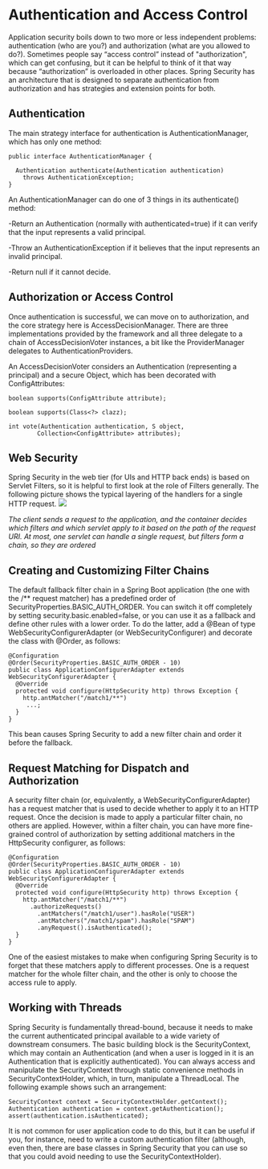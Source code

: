 # Authentication and Access Control

Application security boils down to two more or less independent problems: authentication (who are you?) and authorization (what are you allowed to do?). Sometimes people say “access control” instead of "authorization", which can get confusing, but it can be helpful to think of it that way because “authorization” is overloaded in other places. Spring Security has an architecture that is designed to separate authentication from authorization and has strategies and extension points for both.

## Authentication

The main strategy interface for authentication is AuthenticationManager, which has only one method:

```
public interface AuthenticationManager {

  Authentication authenticate(Authentication authentication)
    throws AuthenticationException;
}
```

An AuthenticationManager can do one of 3 things in its authenticate() method:

-Return an Authentication (normally with authenticated=true) if it can verify that the input represents a valid principal.

-Throw an AuthenticationException if it believes that the input represents an invalid principal.

-Return null if it cannot decide.


## Authorization or Access Control
Once authentication is successful, we can move on to authorization, and the core strategy here is AccessDecisionManager. There are three implementations provided by the framework and all three delegate to a chain of AccessDecisionVoter instances, a bit like the ProviderManager delegates to AuthenticationProviders.

An AccessDecisionVoter considers an Authentication (representing a principal) and a secure Object, which has been decorated with ConfigAttributes:

```
boolean supports(ConfigAttribute attribute);

boolean supports(Class<?> clazz);

int vote(Authentication authentication, S object,
        Collection<ConfigAttribute> attributes);

```
## Web Security
Spring Security in the web tier (for UIs and HTTP back ends) is based on Servlet Filters, so it is helpful to first look at the role of Filters generally. The following picture shows the typical layering of the handlers for a single HTTP request.
<img src="https://github.com/spring-guides/top-spring-security-architecture/raw/main/images/filters.png">


*The client sends a request to the application, and the container decides which filters and which servlet apply to it based on the path of the request URI. At most, one servlet can handle a single request, but filters form a chain, so they are ordered*

## Creating and Customizing Filter Chains
The default fallback filter chain in a Spring Boot application (the one with the /** request matcher) has a predefined order of SecurityProperties.BASIC_AUTH_ORDER. You can switch it off completely by setting security.basic.enabled=false, or you can use it as a fallback and define other rules with a lower order. To do the latter, add a @Bean of type WebSecurityConfigurerAdapter (or WebSecurityConfigurer) and decorate the class with @Order, as follows:

```
@Configuration
@Order(SecurityProperties.BASIC_AUTH_ORDER - 10)
public class ApplicationConfigurerAdapter extends WebSecurityConfigurerAdapter {
  @Override
  protected void configure(HttpSecurity http) throws Exception {
    http.antMatcher("/match1/**")
     ...;
  }
}
```
This bean causes Spring Security to add a new filter chain and order it before the fallback.


## Request Matching for Dispatch and Authorization
A security filter chain (or, equivalently, a WebSecurityConfigurerAdapter) has a request matcher that is used to decide whether to apply it to an HTTP request. Once the decision is made to apply a particular filter chain, no others are applied. However, within a filter chain, you can have more fine-grained control of authorization by setting additional matchers in the HttpSecurity configurer, as follows:
```
@Configuration
@Order(SecurityProperties.BASIC_AUTH_ORDER - 10)
public class ApplicationConfigurerAdapter extends WebSecurityConfigurerAdapter {
  @Override
  protected void configure(HttpSecurity http) throws Exception {
    http.antMatcher("/match1/**")
      .authorizeRequests()
        .antMatchers("/match1/user").hasRole("USER")
        .antMatchers("/match1/spam").hasRole("SPAM")
        .anyRequest().isAuthenticated();
  }
}
```
One of the easiest mistakes to make when configuring Spring Security is to forget that these matchers apply to different processes. One is a request matcher for the whole filter chain, and the other is only to choose the access rule to apply.

## Working with Threads
Spring Security is fundamentally thread-bound, because it needs to make the current authenticated principal available to a wide variety of downstream consumers. The basic building block is the SecurityContext, which may contain an Authentication (and when a user is logged in it is an Authentication that is explicitly authenticated). You can always access and manipulate the SecurityContext through static convenience methods in SecurityContextHolder, which, in turn, manipulate a ThreadLocal. The following example shows such an arrangement:
```
SecurityContext context = SecurityContextHolder.getContext();
Authentication authentication = context.getAuthentication();
assert(authentication.isAuthenticated);
```
It is not common for user application code to do this, but it can be useful if you, for instance, need to write a custom authentication filter (although, even then, there are base classes in Spring Security that you can use so that you could avoid needing to use the SecurityContextHolder).